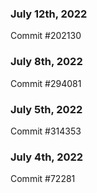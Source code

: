 ### July 12th, 2022

Commit #202130

### July 8th, 2022

Commit #294081

### July 5th, 2022

Commit #314353


### July 4th, 2022

Commit #72281
